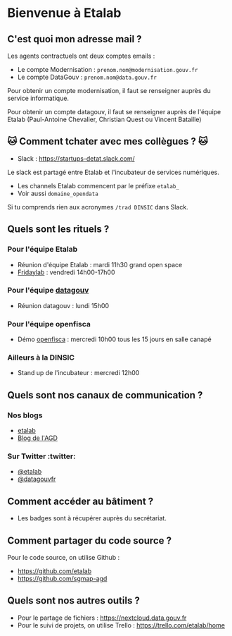 # Bienvenue à Etalab

## C'est quoi mon adresse mail ?

Les agents contractuels ont deux comptes emails :

* Le compte Modernisation : `prenom.nom@modernisation.gouv.fr`
* Le compte DataGouv : `prenom.nom@data.gouv.fr`

Pour obtenir un compte modernisation, il faut se renseigner auprès du service informatique.

Pour obtenir un compte datagouv, il faut se renseigner auprès de l'équipe Etalab (Paul-Antoine Chevalier, Christian Quest ou Vincent Bataille)

## :cat: Comment tchater avec mes collègues ? :cat:

* Slack : https://startups-detat.slack.com/

Le slack est partagé entre Etalab et l'incubateur de services numériques. 

* Les channels Etalab commencent par le préfixe `etalab_` 
* Voir aussi `domaine_opendata`

Si tu comprends rien aux acronymes `/trad DINSIC` dans Slack.

## Quels sont les rituels ?

### Pour l'équipe Etalab  

* Réunion d'équipe Etalab : mardi 11h30 grand open space
* [Fridaylab](etalab/fridaylab) : vendredi 14h00-17h00

### Pour l'équipe [datagouv](https://www.data.gouv.fr/fr/) 

* Réunion datagouv : lundi 15h00 

### Pour l'équipe openfisca 

* Démo [openfisca](https://fr.openfisca.org/) : mercredi 10h00 tous les 15 jours en salle canapé 

### Ailleurs à la DINSIC 

* Stand up de l'incubateur : mercredi 12h00 

## Quels sont nos canaux de communication ? 

### Nos blogs 

* [etalab](http://etalab.gouv.fr/)
* [Blog de l'AGD](https://agd.data.gouv.fr/)

### Sur Twitter :twitter:

* [@etalab](https://twitter.com/etalab)
* [@datagouvfr](https://twitter.com/datagouvfr)

## Comment accéder au bâtiment ?

- Les badges sont à récupérer auprès du secrétariat.

## Comment partager du code source ?

Pour le code source, on utilise Github : 

* https://github.com/etalab
* https://github.com/sgmap-agd

## Quels sont nos autres outils ? 

* Pour le partage de fichiers : https://nextcloud.data.gouv.fr
* Pour le suivi de projets, on utilise Trello : https://trello.com/etalab/home
